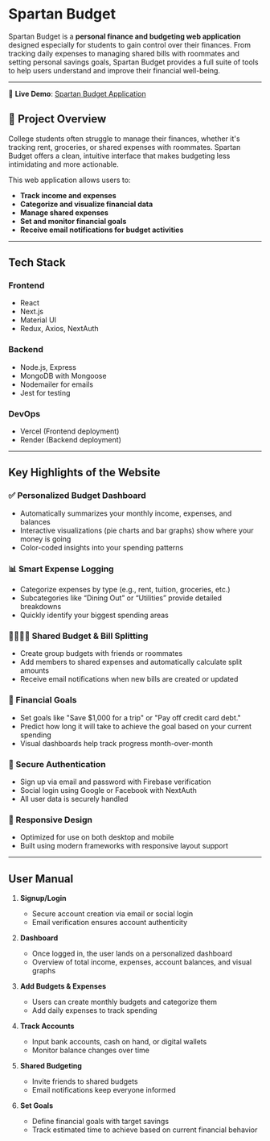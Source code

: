 # Spartan Budget

Spartan Budget is a **personal finance and budgeting web application** designed especially for students to gain control over their finances. 
From tracking daily expenses to managing shared bills with roommates and setting personal savings goals, 
Spartan Budget provides a full suite of tools to help users understand and improve their financial well-being.

---
🔗 **Live Demo**: [Spartan Budget Application](https://spartanbudgetfe-reshmas-projects-f978a53e.vercel.app)

## 🎯 Project Overview

College students often struggle to manage their finances, whether it's tracking rent, groceries, or shared expenses with roommates. 
Spartan Budget offers a clean, intuitive interface that makes budgeting less intimidating and more actionable.

This web application allows users to:
- **Track income and expenses**
- **Categorize and visualize financial data**
- **Manage shared expenses**
- **Set and monitor financial goals**
- **Receive email notifications for budget activities**

---

## Tech Stack

### Frontend
- React
- Next.js
- Material UI
- Redux, Axios, NextAuth

### Backend
- Node.js, Express
- MongoDB with Mongoose
- Nodemailer for emails
- Jest for testing

### DevOps
- Vercel (Frontend deployment)
- Render (Backend deployment)

---

## Key Highlights of the Website

### ✅ Personalized Budget Dashboard
- Automatically summarizes your monthly income, expenses, and balances
- Interactive visualizations (pie charts and bar graphs) show where your money is going
- Color-coded insights into your spending patterns

### 📊 Smart Expense Logging
- Categorize expenses by type (e.g., rent, tuition, groceries, etc.)
- Subcategories like “Dining Out” or “Utilities” provide detailed breakdowns
- Quickly identify your biggest spending areas

### 👨‍👩‍👧‍👦 Shared Budget & Bill Splitting
- Create group budgets with friends or roommates
- Add members to shared expenses and automatically calculate split amounts
- Receive email notifications when new bills are created or updated

### 🎯 Financial Goals
- Set goals like "Save $1,000 for a trip" or "Pay off credit card debt."
- Predict how long it will take to achieve the goal based on your current spending
- Visual dashboards help track progress month-over-month

### 🔐 Secure Authentication
- Sign up via email and password with Firebase verification
- Social login using Google or Facebook with NextAuth
- All user data is securely handled

### 📱 Responsive Design
- Optimized for use on both desktop and mobile
- Built using modern frameworks with responsive layout support

---

## User Manual

1. **Signup/Login**
   - Secure account creation via email or social login
   - Email verification ensures account authenticity

2. **Dashboard**
   - Once logged in, the user lands on a personalized dashboard
   - Overview of total income, expenses, account balances, and visual graphs

3. **Add Budgets & Expenses**
   - Users can create monthly budgets and categorize them
   - Add daily expenses to track spending

4. **Track Accounts**
   - Input bank accounts, cash on hand, or digital wallets
   - Monitor balance changes over time

5. **Shared Budgeting**
   - Invite friends to shared budgets
   - Email notifications keep everyone informed

6. **Set Goals**
   - Define financial goals with target savings
   - Track estimated time to achieve based on current financial behavior
